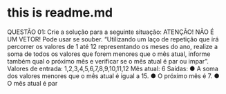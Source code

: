 # this is readme.md

QUESTÃO 01: Crie a solução para a seguinte situação:
ATENÇÃO! NÃO É UM VETOR! Pode usar se souber.
“Utilizando um laço de repetição que irá percorrer os valores de 1 até 12 representando os meses do
ano, realize a soma de todos os valores que forem menores que o mês atual, informe também qual
o próximo mês e verificar se o mês atual é par ou impar”.
Valores de entrada: 1,2,3,4,5,6,7,8,9,10,11,12
Mês atual: 6
Saídas:
● A soma dos valores menores que o mês atual é igual a 15.
● O próximo mês é 7.
● O mês atual é par